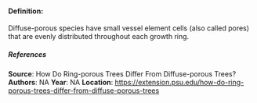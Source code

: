 #### **Definition**: 
Diffuse-porous species have small vessel element cells (also called pores) that are evenly distributed throughout each growth ring.
##### References
**Source**: How Do Ring-porous Trees Differ From Diffuse-porous Trees?
**Authors**: NA
**Year**: NA
**Location**: https://extension.psu.edu/how-do-ring-porous-trees-differ-from-diffuse-porous-trees